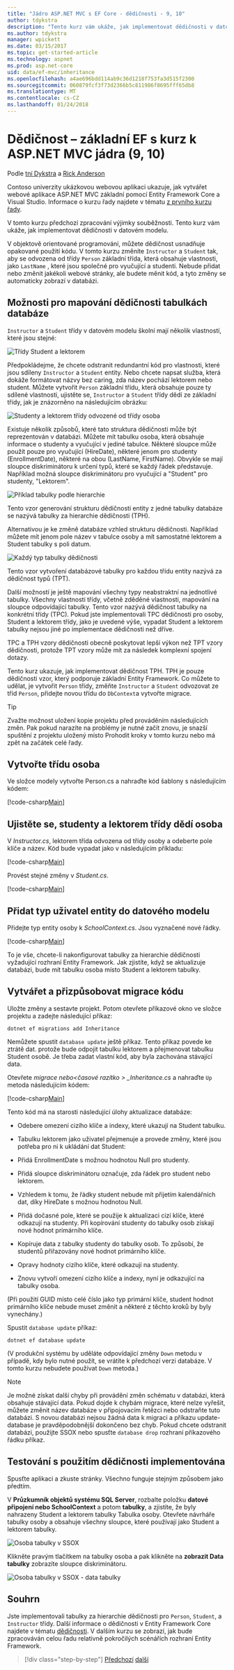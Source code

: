 ```yaml
---
title: "Jádro ASP.NET MVC s EF Core - dědičnosti - 9, 10"
author: tdykstra
description: "Tento kurz vám ukáže, jak implementovat dědičnosti v datovém modelu Entity Framework Core v aplikaci ASP.NET Core."
ms.author: tdykstra
manager: wpickett
ms.date: 03/15/2017
ms.topic: get-started-article
ms.technology: aspnet
ms.prod: asp.net-core
uid: data/ef-mvc/inheritance
ms.openlocfilehash: a4ae696bdd114ab9c36d1218f753fa3d515f2300
ms.sourcegitcommit: 060879fcf3f73d2366b5c811986f8695fff65db8
ms.translationtype: MT
ms.contentlocale: cs-CZ
ms.lasthandoff: 01/24/2018
---
```

# <a name="inheritance---ef-core-with-aspnet-core-mvc-tutorial-9-of-10"></a>Dědičnost – základní EF s kurz k ASP.NET MVC jádra (9, 10)

Podle [tní Dykstra](https://github.com/tdykstra) a [Rick Anderson](https://twitter.com/RickAndMSFT)

Contoso univerzity ukázkovou webovou aplikaci ukazuje, jak vytvářet webové aplikace ASP.NET MVC základní pomocí Entity Framework Core a Visual Studio. Informace o kurzu řady najdete v tématu [z prvního kurzu řady](intro.md).

V tomto kurzu předchozí zpracování výjimky souběžnosti. Tento kurz vám ukáže, jak implementovat dědičnosti v datovém modelu.

V objektově orientované programování, můžete dědičnost usnadňuje opakované použití kódu. V tomto kurzu změníte `Instructor` a `Student` tak, aby se odvozena od třídy `Person` základní třída, která obsahuje vlastnosti, jako `LastName` , které jsou společné pro vyučující a studenti. Nebude přidat nebo změnit jakékoli webové stránky, ale budete měnit kód, a tyto změny se automaticky zobrazí v databázi.

## <a name="options-for-mapping-inheritance-to-database-tables"></a>Možnosti pro mapování dědičnosti tabulkách databáze

`Instructor` a `Student` třídy v datovém modelu školní mají několik vlastností, které jsou stejné:

![Třídy Student a lektorem](inheritance/_static/no-inheritance.png)

Předpokládejme, že chcete odstranit redundantní kód pro vlastnosti, které jsou sdíleny `Instructor` a `Student` entity. Nebo chcete napsat služba, která dokáže formátovat názvy bez caring, zda název pochází lektorem nebo student. Můžete vytvořit `Person` základní třídu, která obsahuje pouze ty sdílené vlastnosti, ujistěte se, `Instructor` a `Student` třídy dědí ze základní třídy, jak je znázorněno na následujícím obrázku:

![Studenty a lektorem třídy odvozené od třídy osoba](inheritance/_static/inheritance.png)

Existuje několik způsobů, které tato struktura dědičnosti může být reprezentován v databázi. Můžete mít tabulku osoba, která obsahuje informace o studenty a vyučující v jediné tabulce. Některé sloupce může použít pouze pro vyučující (HireDate), některé jenom pro studenty (EnrollmentDate), některé na obou (LastName, FirstName). Obvykle se mají sloupce diskriminátoru k určení typů, které se každý řádek představuje. Například možná sloupce diskriminátoru pro vyučující a "Student" pro studenty, "Lektorem".

![Příklad tabulky podle hierarchie](inheritance/_static/tph.png)

Tento vzor generování strukturu dědičnosti entity z jedné tabulky databáze se nazývá tabulky za hierarchie dědičnosti (TPH).

Alternativou je ke změně databáze vzhled strukturu dědičnosti. Například můžete mít jenom pole název v tabulce osoby a mít samostatné lektorem a Student tabulky s poli datum.

![Každý typ tabulky dědičnosti](inheritance/_static/tpt.png)

Tento vzor vytvoření databázové tabulky pro každou třídu entity nazývá za dědičnost typů (TPT).

Další možností je ještě mapování všechny typy neabstraktní na jednotlivé tabulky. Všechny vlastnosti třídy, včetně zděděné vlastnosti, mapování na sloupce odpovídající tabulky. Tento vzor nazývá dědičnost tabulky na konkrétní třídy (TPC). Pokud jste implementovali TPC dědičnosti pro osoby, Student a lektorem třídy, jako je uvedené výše, vypadat Student a lektorem tabulky nejsou jiné po implementace dědičnosti než dříve.

TPC a TPH vzory dědičnosti obecně poskytovat lepší výkon než TPT vzory dědičnosti, protože TPT vzory může mít za následek komplexní spojení dotazy.

Tento kurz ukazuje, jak implementovat dědičnost TPH. TPH je pouze dědičnosti vzor, který podporuje základní Entity Framework.  Co můžete to udělat, je vytvořit `Person` třídy, změňte `Instructor` a `Student` odvozovat ze tříd `Person`, přidejte novou třídu do `DbContext`a vytvořte migrace.

> [!TIP] 
> Zvažte možnost uložení kopie projektu před prováděním následujících změn.  Pak pokud narazíte na problémy je nutné začít znovu, je snazší spuštění z projektu uložený místo Prohodit kroky v tomto kurzu nebo má zpět na začátek celé řady.

## <a name="create-the-person-class"></a>Vytvořte třídu osoba

Ve složce modely vytvořte Person.cs a nahraďte kód šablony s následujícím kódem:

[!code-csharp[Main](intro/samples/cu/Models/Person.cs)]

## <a name="make-student-and-instructor-classes-inherit-from-person"></a>Ujistěte se, studenty a lektorem třídy dědí osoba

V *Instructor.cs*, lektorem třída odvozena od třídy osoby a odeberte pole klíče a název. Kód bude vypadat jako v následujícím příkladu:

[!code-csharp[Main](intro/samples/cu/Models/Instructor.cs?name=snippet_AfterInheritance&highlight=8)]

Provést stejné změny v *Student.cs*.

[!code-csharp[Main](intro/samples/cu/Models/Student.cs?name=snippet_AfterInheritance&highlight=8)]

## <a name="add-the-person-entity-type-to-the-data-model"></a>Přidat typ uživatel entity do datového modelu

Přidejte typ entity osoby k *SchoolContext.cs*. Jsou vyznačené nové řádky.

[!code-csharp[Main](intro/samples/cu/Data/SchoolContext.cs?name=snippet_AfterInheritance&highlight=19,30)]

To je vše, chcete-li nakonfigurovat tabulky za hierarchie dědičnosti vyžadující rozhraní Entity Framework. Jak zjistíte, když se aktualizuje databázi, bude mít tabulku osoba místo Student a lektorem tabulky.

## <a name="create-and-customize-migration-code"></a>Vytvářet a přizpůsobovat migrace kódu

Uložte změny a sestavte projekt. Potom otevřete příkazové okno ve složce projektu a zadejte následující příkaz:

```console
dotnet ef migrations add Inheritance
```

Nemůžete spustit `database update` ještě příkaz. Tento příkaz povede ke ztrátě dat. protože bude odpojit tabulku lektorem a přejmenovat tabulku Student osobě. Je třeba zadat vlastní kód, aby byla zachována stávající data.

Otevřete *migrace nebo\<časové razítko > _Inheritance.cs* a nahraďte `Up` metoda následujícím kódem:

[!code-csharp[Main](intro/samples/cu/Migrations/20170216215525_Inheritance.cs?name=snippet_Up)]

Tento kód má na starosti následující úlohy aktualizace databáze:

* Odebere omezení cizího klíče a indexy, které ukazují na Student tabulku.

* Tabulku lektorem jako uživatel přejmenuje a provede změny, které jsou potřeba pro ni k ukládání dat Student:

* Přidá EnrollmentDate s možnou hodnotou Null pro studenty.

* Přidá sloupce diskriminátoru označuje, zda řádek pro student nebo lektorem.

* Vzhledem k tomu, že řádky student nebude mít přijetím kalendářních dat, díky HireDate s možnou hodnotou Null.

* Přidá dočasné pole, které se použije k aktualizaci cizí klíče, které odkazují na studenty. Při kopírování studenty do tabulky osob získají nové hodnot primárního klíče.

* Kopíruje data z tabulky studenty do tabulky osob. To způsobí, že studentů přiřazovány nové hodnot primárního klíče.

* Opravy hodnoty cizího klíče, které odkazují na studenty.

* Znovu vytvoří omezení cizího klíče a indexy, nyní je odkazující na tabulky osoba.

(Při použití GUID místo celé číslo jako typ primární klíče, student hodnot primárního klíče nebude muset změnit a některé z těchto kroků by byly vynechány.)

Spustit `database update` příkaz:

```console
dotnet ef database update
```

(V produkční systému by uděláte odpovídající změny `Down` metodu v případě, kdy bylo nutné použít, se vrátíte k předchozí verzi databáze. V tomto kurzu nebudete používat `Down` metoda.)

> [!NOTE] 
> Je možné získat další chyby při provádění změn schématu v databázi, která obsahuje stávající data. Pokud dojde k chybám migrace, které nelze vyřešit, můžete změnit název databáze v připojovacím řetězci nebo odstraňte tuto databázi. S novou databázi nejsou žádná data k migraci a příkazu update-database je pravděpodobnější dokončeno bez chyb. Pokud chcete odstranit databázi, použijte SSOX nebo spusťte `database drop` rozhraní příkazového řádku příkaz.

## <a name="test-with-inheritance-implemented"></a>Testování s použitím dědičnosti implementována

Spusťte aplikaci a zkuste stránky. Všechno funguje stejným způsobem jako předtím.

V **Průzkumník objektů systému SQL Server**, rozbalte položku **datové připojení nebo SchoolContext** a potom **tabulky**, a zjistíte, že byly nahrazeny Student a lektorem tabulky Tabulka osoby. Otevřete návrháře tabulky osoby a obsahuje všechny sloupce, které používají jako Student a lektorem tabulky.

![Osoba tabulky v SSOX](inheritance/_static/ssox-person-table.png)

Klikněte pravým tlačítkem na tabulky osoba a pak klikněte na **zobrazit Data tabulky** zobrazíte sloupce diskriminátoru.

![Osoba tabulky v SSOX - data tabulky](inheritance/_static/ssox-person-data.png)

## <a name="summary"></a>Souhrn

Jste implementovali tabulky za hierarchie dědičnosti pro `Person`, `Student`, a `Instructor` třídy. Další informace o dědičnosti v Entity Framework Core najdete v tématu [dědičnosti](https://docs.microsoft.com/ef/core/modeling/inheritance). V dalším kurzu se zobrazí, jak bude zpracováván celou řadu relativně pokročilých scénářích rozhraní Entity Framework.

>[!div class="step-by-step"]
[Předchozí](concurrency.md)
[další](advanced.md)  
